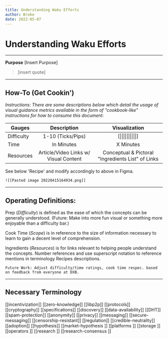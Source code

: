 ```yaml
---
title: Understanding Waku Efforts
author: Broke
date: 2022-05-07
---
```


# Understanding Waku Efforts
---

**Purpose**
[Insert Purpose]

>[insert quote]

---

## **How-To (Get Cookin')**
*Instructions: There are some descriptions below which detail the usage of visual guidance metrics available in the form of "cookbook-like" instructions for how to consume this document:*

|  Gauges  |     Description    | Visualization |
| -------- | :-----------: |  :----------:  |
|Difficulty| 1-10 (Ticks/Pips) |  [&#124;&#124;&#124;&#124;&#124;&#124;&#124;&#124;&#124;&#124;]  | 
|Time      | In Minutes | X Minutes |
|Resources | Article/Video Links w/ Visual Content | Conceptual & Pictoral "Ingredients List" of Links|

See below 'Recipe' and modify accordingly to above in Figma.

	![[Pasted image 20220415164934.png]]
---
## **Operating Definitions:**

Prep (*Difficulty*) is defined as the ease of which the concepts can be generally understood. (Future: Make into more fun visual or something more enjoyable than a difficulty bar.)

Cook Time (*Scope*) is in reference to the size of information necessary to learn to gain a decent level of comprehension.

Ingredients (*Resources*) is for links relevant to helping people understand the concepts. Number references and use superscript notation to reference mentions in terminology Recipes descriptions.

	Future Work: Adjust difficulty/time ratings, cook time respec. based on feedback from everyone at DXB.

---

## Necessary Terminology
[[incentivization]]
[[zero-knowledge]]
[[libp2p]]
[[protocols]]
[[cryptography]]
[[specifications]]
[[discovery]]
[[data-availability]]
[[DHT]]
[[spam-protection]]
[[anonymity]]
[[privacy]]
[[messaging]]
[[secure-messaging]]
[[censorship-resistant]]
[[regulation]]
[[credible-neutrality]]
[[adoption]]
[[hypothesis]]
[[market-hypothesis ]]
[[platforms ]]
[[storage ]]
[[operators ]]
[[research ]]
[[research-consensus ]]